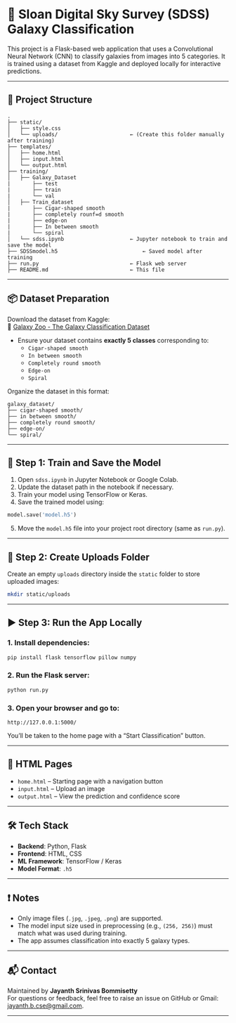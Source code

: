 # 🌌 Sloan Digital Sky Survey (SDSS) Galaxy Classification

This project is a Flask-based web application that uses a Convolutional Neural Network (CNN) to classify galaxies from images into 5 categories. It is trained using a dataset from Kaggle and deployed locally for interactive predictions.

---

## 📁 Project Structure

```
.
├── static/
│   ├── style.css
│   └── uploads/                       ← (Create this folder manually after training)
├── templates/
│   ├── home.html
│   ├── input.html
│   └── output.html
├── training/
│   ├── Galaxy_Dataset
|       ├── test
|       ├── train
|       └── val
│   ├── Train_dataset
|       ├── Cigar-shaped smooth
|       ├── completely rounf=d smooth
|       ├── edge-on
|       ├── In between smooth
|       └── spiral
│   └── sdss.ipynb                     ← Jupyter notebook to train and save the model
├── SDSSmodel.h5                           ← Saved model after training
├── run.py                             ← Flask web server
├── README.md                          ← This file
```

---

## 📦 Dataset Preparation

Download the dataset from Kaggle:  
🔗 [Galaxy Zoo - The Galaxy Classification Dataset](https://www.kaggle.com/datasets)

- Ensure your dataset contains **exactly 5 classes** corresponding to:
  - `Cigar-shaped smooth`
  - `In between smooth`
  - `Completely round smooth`
  - `Edge-on`
  - `Spiral`

Organize the dataset in this format:

```
galaxy_dataset/
├── cigar-shaped smooth/
├── in between smooth/
├── completely round smooth/
├── edge-on/
└── spiral/
```

---

## 🧠 Step 1: Train and Save the Model

1. Open `sdss.ipynb` in Jupyter Notebook or Google Colab.
2. Update the dataset path in the notebook if necessary.
3. Train your model using TensorFlow or Keras.
4. Save the trained model using:

```python
model.save('model.h5')
```

5. Move the `model.h5` file into your project root directory (same as `run.py`).

---

## 📂 Step 2: Create Uploads Folder

Create an empty `uploads` directory inside the `static` folder to store uploaded images:

```bash
mkdir static/uploads
```

---

## ▶️ Step 3: Run the App Locally

### 1. Install dependencies:

```bash
pip install flask tensorflow pillow numpy
```

### 2. Run the Flask server:

```bash
python run.py
```

### 3. Open your browser and go to:

```
http://127.0.0.1:5000/
```

You’ll be taken to the home page with a “Start Classification” button.

---

## 📄 HTML Pages

- `home.html` – Starting page with a navigation button
- `input.html` – Upload an image
- `output.html` – View the prediction and confidence score

---

## 🛠 Tech Stack

- **Backend**: Python, Flask
- **Frontend**: HTML, CSS
- **ML Framework**: TensorFlow / Keras
- **Model Format**: `.h5`

---

## ❗ Notes

- Only image files (`.jpg`, `.jpeg`, `.png`) are supported.
- The model input size used in preprocessing (e.g., `(256, 256)`) must match what was used during training.
- The app assumes classification into exactly 5 galaxy types.

---

## 📬 Contact

Maintained by **Jayanth Srinivas Bommisetty**  
For questions or feedback, feel free to raise an issue on GitHub or Gmail: jayanth.b.cse@gmail.com.

---
